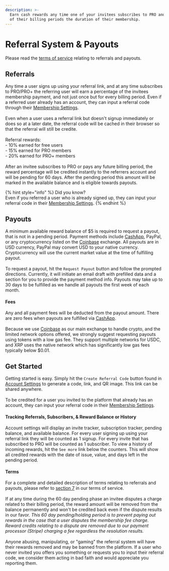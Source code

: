 ```yaml
---
description: >-
  Earn cash rewards any time one of your invitees subscribes to PRO and for each
  of their billing periods the duration of their membership.
---
```


# Referral System & Payouts

Please read the [terms of service](https://nvstly.com/terms#section-7) relating to referrals and payouts.

## Referrals

Any time a user signs up using your referral link, and at any time subscribes to PRO/PRO+ the referring user will earn a percentage of the invitees membership payment, and not just once but for every billing period. Even if a referred user already has an account, they can input a referral code through their [Membership Settings](https://nvstly.com/settings/membership).\
\
Even when a user uses a referral link but doesn't signup immediately or does so at a later date, the referral code will be cached in their browser so that the referral will still be credite.\
\
Referral rewards:\
\- 10% earned for free users\
\- 15% earned for PRO members\
\- 20% earned for PRO+ members\
\
After an invitee subscribes to PRO or pays any future billing period, the reward percentage will be credited instantly to the referrers account and will be pending for 60 days. After the pending period this amount will be marked in the available balance and is eligible towards payouts.&#x20;

{% hint style="info" %}
Did you know?\
Even if you referred a user who is already signed up, they can input your referral code in their [Membership Settings](https://nvstly.com/settings/membership).
{% endhint %}

## Payouts

A minimum available reward balance of $5 is required to request a payout, that is not in a pending period. Payment methods include [CashApp](https://cash.app/app/T4SRMMV), PayPal, or any cryptocurrency listed on the [Coinbase](https://trd.ng/ref/coinbase) exchange. All payouts are in USD currency, PayPal may convert USD to your native currency. Cryptocurrency will use the current market value at the time of fulfilling payout.\
\
To request a payout, hit the `Request Payout` button and follow the prompted directions. Currently, it will initiate an email draft with prefilled data and a section for you to provide the payment method info. Payouts may take up to 30 days to be fulfilled as we handle all payouts the first week of each month.

#### Fees

Any and all payment fees will be deducted from the payout amount. There are zero fees when payouts are fulfilled via [CashApp](https://cash.app/app/T4SRMMV).\
\
Because we use [Coinbase](https://trd.ng/ref/coinbase) as our main exchange to handle crypto, and the limited network options offered, we strongly suggest requesting payouts using tokens with a low gas fee. They support multiple networks for USDC, and XRP uses the native network which has significantly low gas fees typically below $0.01.

## Get Started

Getting started is easy. Simply hit the `Create Referral Code` button found in [Account Settings](https://nvstly.com/settings/profile) to generate a code, link, and QR image. This link can be shared anywhere.\
\
To be credited for a user you invited to the platform that already has an account, they can input your referral code in their [Membership Settings](https://nvstly.com/settings/membership).

#### Tracking Referrals, Subscribers, & Reward Balance or History

Account settings will display an invite tracker, subscription tracker, pending balance, and available balance. For every user signing up using your referral link they will be counted as 1 signup. For every invite that has subscribed to PRO will be counted as 1 subscriber. To view a history of incoming rewards, hit the `See more` link below the counters. This will show all credited rewards with the date of issue, value, and days left in the pending period.



#### Terms

For a complete and detailed description of terms relating to referrals and payouts, please refer to [section 7](https://nvstly.com/terms#section-7) in our terms of service.\
\
If at any time during the 60 day pending phase an invitee disputes a charge related to their billing period, the reward amount will be removed from the balance permanently and won't be credited back even if the dispute results in our favor. _This 60 day pending/holding period is to prevent paying out rewards in the case that a user disputes the membership fee charge. Reward credits relating to a dispute are removed due to our payment processor (Stripe) charging a fee regardless the resolution results._\
\
Anyone abusing, manipulating, or "gaming" the referral system will have their rewards removed and may be banned from the platform. If a user who never invited you offers you something or requests you to input their referral code, we consider them acting in bad faith and would appreciate you reporting them.
